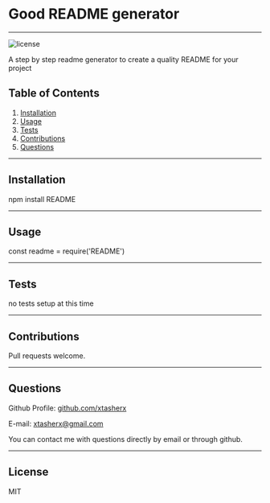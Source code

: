 
  # Good README generator
****
![license](https://img.shields.io/badge/license-MIT-lightgrey&?style=for-the-badge&logo=appveyor)


A step by step readme generator to create a quality README for your project

  ## Table of Contents
  1. [Installation](#installation)
  2. [Usage](#usage)
  3. [Tests](#tests)
  4. [Contributions](#contributions)
  5. [Questions](#questions)
  ****
  ## Installation
  
  npm install README
  
  ****
  ## Usage
  

  const readme = require('README')
  ****
  ## Tests
   
  no tests setup at this time
  ****
  ## Contributions
 
Pull requests welcome.
  ****
## Questions
Github Profile: [github.com/xtasherx](https://github.com/xtasherx)


E-mail: xtasherx@gmail.com


You can contact me with questions directly by email or through github.
****
  ## License
  MIT